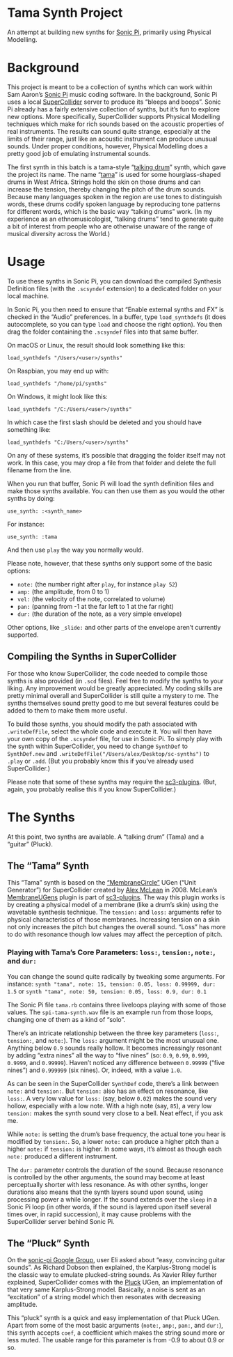 # Tama Synth Project
An attempt at building new synths for [Sonic Pi](http://sonic-pi.net), primarily using Physical Modelling. 

# Background
This project is meant to be a collection of synths which can work within Sam Aaron’s [Sonic Pi](http://sonic-pi.net) music coding software. In the background, Sonic Pi uses a local [SuperCollider](https://supercollider.github.io) server to produce its “bleeps and boops”. Sonic Pi already has a fairly extensive collection of synths, but it’s fun to explore new options. More specifically, SuperCollider supports Physical Modelling techniques which make for rich sounds based on the acoustic properties of real instruments. The results can sound quite strange, especially at the limits of their range, just like an acoustic instrument can produce unusual sounds. Under proper conditions, however, Physical Modelling does a pretty good job of emulating instrumental sounds.

 The first synth in this batch is a tama-style “[talking drum](https://en.wikipedia.org/wiki/Talking_drum)” synth, which gave the project its name. The name “[tama](https://en.wikipedia.org/wiki/Talking_drum#Names_in_West_Africa)” is used for some hourglass-shaped drums in West Africa. Strings hold the skin on those drums and can increase the tension, thereby changing the pitch of the drum sounds. Because many languages spoken in the region are use tones to distinguish words, these drums codify spoken language by reproducing tone patterns for different words, which is the basic way “talking drums” work. (In my experience as an ethnomusicologist, “talking drums” tend to generate quite a bit of interest from people who are otherwise unaware of the range of musical diversity across the World.)

# Usage
To use these synths in Sonic Pi, you can download the compiled Synthesis Definition files (with the `.scsyndef` extension) to a dedicated folder on your local machine.

In Sonic Pi, you then need to ensure that “Enable external synths and FX” is checked in the “Audio” preferences. In a buffer, type `load_synthdefs` (it does autocomplete, so you can type `load` and choose the right option). You then drag the folder containing the `.scsyndef` files into that same buffer. 

On macOS or Linux, the result should look something like this:

```
load_synthdefs "/Users/<user>/synths"
```

On Raspbian, you may end up with:

```
load_synthdefs "/home/pi/synths"
```

On Windows, it might look like this:

```
load_synthdefs "/C:/Users/<user>/synths"
```

In which case the first slash should be deleted and you should have something like:

```
load_synthdefs "C:/Users/<user>/synths"
```

On any of these systems, it’s possible that dragging the folder itself may not work. In this case, you may drop a file from that folder and delete the full filename from the line.

When you run that buffer, Sonic Pi will load the synth definition files and make those synths available. You can then use them as you would the other synths by doing:

`use_synth: :<synth_name>`

For instance:

`use_synth: :tama`

And then use `play` the way you normally would.

Please note, however, that these synths only support some of the basic options: 

* `note:` (the number right after `play`, for instance `play 52`)
* `amp:` (the amplitude, from 0 to 1)
* `vel:` (the velocity of the note, correlated to volume)
* `pan:` (panning from -1 at the far left to 1 at the far right)
* `dur:` (the duration of the note, as a very simple envelope) 

Other options, like `_slide:` and other parts of the envelope aren’t currently supported.

## Compiling the Synths in SuperCollider
For those who know SuperCollider, the code needed to compile those synths is also provided (in `.scd` files). Feel free to modify the synths to your liking. Any improvement would be greatly appreciated. My coding skills are pretty minimal overall and SuperCollider is still quite a mystery to me. The synths themselves sound pretty good to me but several features could be added to them to make them more useful.

To build those synths, you should modify the path associated with `.writeDefFile`, select the whole code and execute it. You will then have your own copy of the `.scsyndef` file, for use in Sonic Pi. To simply play with the synth within SuperCollider, you need to change `SynthDef` to `SynthDef.new` and `.writeDefFile("/Users/alex/Desktop/sc-synths")` to `.play` or `.add`. (But you probably know this if you’ve already used SuperCollider.)

Please note that some of these synths may require the [sc3-plugins](https://github.com/supercollider/sc3-plugins). (But, again, you probably realise this if you know SuperCollider.)

# The Synths
At this point, two synths are available. A “talking drum” (Tama) and a “guitar” (Pluck).

## The “Tama” Synth
This “Tama” synth is based on the [“MembraneCircle”](http://doc.sccode.org/Classes/MembraneCircle.html) UGen (“Unit Generator”) for SuperCollider created by [Alex McLean](http://yaxu.org/) in 2008. McLean’s [MembraneUGens](https://github.com/supercollider/sc3-plugins/tree/master/source/MembraneUGens) plugin is part of [sc3-plugins](https://github.com/supercollider/sc3-plugins). The way this plugin works is by creating a physical model of a membrane (like a drum’s skin) using the wavetable synthesis technique. The `tension:` and `loss:` arguments refer to physical characteristics of those membranes. Increasing tension on a skin not only increases the pitch but changes the overall sound. “Loss” has more to do with resonance though low values may affect the perception of pitch.

### Playing with Tama’s Core Parameters: `loss:`, `tension:`, `note:`, and `dur:`
You can change the sound quite radically by tweaking some arguments. For instance:
`synth "tama", note: 15, tension: 0.05, loss: 0.99999, dur: 1.5`
or
`synth "tama", note: 50, tension: 0.05, loss: 0.9, dur: 0.1`

The Sonic Pi file `tama.rb` contains three liveloops playing with some of those values. The `spi-tama-synth.wav` file is an example run from those loops, changing one of them as a kind of “solo”.

There’s an intricate relationship between the three key parameters (`loss:`, `tension:`, and `note:`). The `loss:` argument might be the most unusual one. Anything below `0.9` sounds really hollow. It becomes increasingly resonant by adding “extra nines” all the way to “five nines” (so: `0.9`, `0.99`, `0.999`, `0.9999`, and `0.99999`). Haven’t noticed any difference between `0.99999` (“five nines”) and `0.999999` (six nines). Or, indeed, with a value `1.0`.

As can be seen in the SuperCollider `SynthDef` code, there’s a link between `note:` and `tension:`. But `tension:` also has an effect on resonance, like `loss:`. A very low value for `loss:` (say, below `0.02`) makes the sound very hollow, especially with a low note. With a high note (say, `85`), a very low `tension:` makes the synth sound very close to a bell. Neat effect, if you ask me.

While `note:` is setting the drum’s base frequency, the actual tone you hear is modified by `tension:`. So, a lower `note:` can produce a higher pitch than a higher `note:` if `tension:` is higher. In some ways, it’s almost as though each `note:` produced a different instrument.

The `dur:` parameter controls the duration of the sound. Because resonance is controlled by the other arguments, the sound may become at least perceptually shorter with less resonance. As with other synths, longer durations also means that the synth layers sound upon sound, using processing power a while longer. If the sound extends over the `sleep` in a Sonic Pi loop (in other words, if the sound is layered upon itself several times over, in rapid succession), it may cause problems with the SuperCollider server behind Sonic Pi.

## The “Pluck” Synth
On the [sonic-pi Google Group](https://groups.google.com/d/msg/sonic-pi/yuE92JC4viA/K42TwnDACQAJ), user Eli asked about “easy, convincing guitar sounds”. As Richard Dobson then explained, the Karplus-Strong model is the classic way to emulate plucked-string sounds. As Xavier Riley further explained, SuperCollider comes with the [Pluck](http://doc.sccode.org/Classes/Pluck.html) UGen, an implementation of that very same Karplus-Strong model. Basically, a noise is sent as an “excitation” of a string model which then resonates with decreasing amplitude.

This “pluck” synth is a quick and easy implementation of that Pluck UGen. Apart from some of the most basic arguments (`note:`, `amp:`, `pan:`, and `dur:`), this synth accepts `coef`, a coefficient which makes the string sound more or less muted. The usable range for this parameter is from -0.9 to about 0.9 or so.



